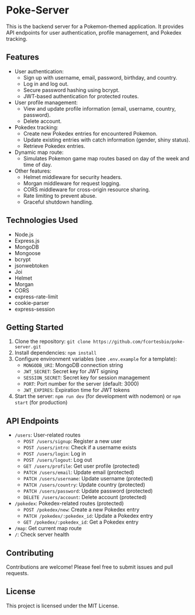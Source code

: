 # Poke-Server

This is the backend server for a Pokemon-themed application. It provides API endpoints for user authentication, profile management, and Pokedex tracking.

## Features

* User authentication:
  * Sign up with username, email, password, birthday, and country.
  * Log in and log out.
  * Secure password hashing using bcrypt.
  * JWT-based authentication for protected routes.
* User profile management:
  * View and update profile information (email, username, country, password).
  * Delete account.
* Pokedex tracking:
  * Create new Pokedex entries for encountered Pokemon.
  * Update existing entries with catch information (gender, shiny status).
  * Retrieve Pokedex entries.
* Dynamic map route:
  * Simulates Pokemon game map routes based on day of the week and time of day.
* Other features:
  * Helmet middleware for security headers.
  * Morgan middleware for request logging.
  * CORS middleware for cross-origin resource sharing.
  * Rate limiting to prevent abuse.
  * Graceful shutdown handling.

## Technologies Used

* Node.js
* Express.js
* MongoDB
* Mongoose
* bcrypt
* jsonwebtoken
* Joi
* Helmet
* Morgan
* CORS
* express-rate-limit
* cookie-parser
* express-session

## Getting Started

1. Clone the repository: `git clone https://github.com/fcortesbio/poke-server.git`
2. Install dependencies: `npm install`
3. Configure environment variables (see `.env.example` for a template):
    * `MONGODB_URI`: MongoDB connection string
    * `JWT_SECRET`: Secret key for JWT signing
    * `SESSION_SECRET`: Secret key for session management
    * `PORT`: Port number for the server (default: 3000)
    * `JWT_EXPIRES`: Expiration time for JWT tokens
4. Start the server: `npm run dev` (for development with nodemon) or `npm start` (for production)

## API Endpoints

* `/users`: User-related routes
  * `POST /users/signup`: Register a new user
  * `POST /users/intro`: Check if a username exists
  * `POST /users/login`: Log in
  * `POST /users/logout`: Log out
  * `GET /users/profile`: Get user profile (protected)
  * `PATCH /users/email`: Update email (protected)
  * `PATCH /users/username`: Update username (protected)
  * `PATCH /users/country`: Update country (protected)
  * `PATCH /users/password`: Update password (protected)
  * `DELETE /users/account`: Delete account (protected)
* `/pokedex`: Pokedex-related routes (protected)
  * `POST /pokedex/new`: Create a new Pokedex entry
  * `PATCH /pokedex/:pokedex_id`: Update a Pokedex entry
  * `GET /pokedex/:pokedex_id`: Get a Pokedex entry
* `/map`: Get current map route
* `/`: Check server health

## Contributing

Contributions are welcome! Please feel free to submit issues and pull requests.

## License

This project is licensed under the MIT License.
